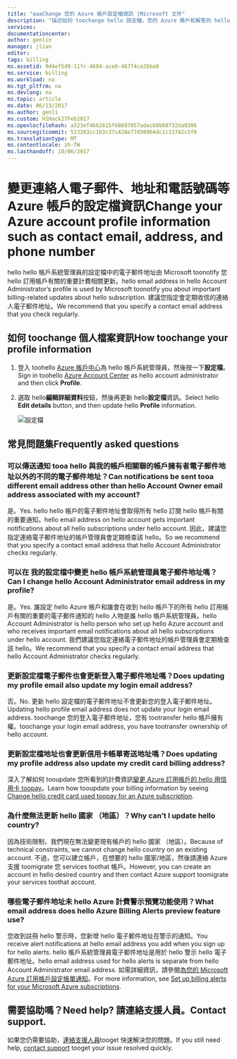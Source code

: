 ```yaml
---
title: "aaaChange 您的 Azure 帳戶設定檔資訊 |Microsoft 文件"
description: "描述如何 toochange hello 設定檔，您的 Azure 帳戶和解答的 hello 常見問題的解答，例如為何，您無法變更國家/地區中 hello Azure 帳戶中心"
services: 
documentationcenter: 
author: genlin
manager: jlian
editor: 
tags: billing
ms.assetid: 9d4ef5d9-11fc-4684-ace6-467f4ce26ba8
ms.service: billing
ms.workload: na
ms.tgt_pltfrm: na
ms.devlang: na
ms.topic: article
ms.date: 06/13/2017
ms.author: genli
ms.custom: H1Hack27Feb2017
ms.openlocfilehash: a323ef4b62615f68697057adacb0b60732da9306
ms.sourcegitcommit: 523283cc1b3c37c428e77850964dc1c33742c5f0
ms.translationtype: MT
ms.contentlocale: zh-TW
ms.lasthandoff: 10/06/2017
---
```

# <a name="change-your-azure-account-profile-information-such-as-contact-email-address-and-phone-number"></a><span data-ttu-id="95bc6-103">變更連絡人電子郵件、地址和電話號碼等 Azure 帳戶的設定檔資訊</span><span class="sxs-lookup"><span data-stu-id="95bc6-103">Change your Azure account profile information such as contact email, address, and phone number</span></span>
<span data-ttu-id="95bc6-104">hello hello 帳戶系統管理員的設定檔中的電子郵件地址由 Microsoft toonotify 您 hello 訂用帳戶有關的重要計費相關更新。</span><span class="sxs-lookup"><span data-stu-id="95bc6-104">hello email address in hello Account Administrator’s profile is used by Microsoft toonotify you about important billing-related updates about hello subscription.</span></span> <span data-ttu-id="95bc6-105">建議您指定會定期收信的連絡人電子郵件地址。</span><span class="sxs-lookup"><span data-stu-id="95bc6-105">We recommend that you specify a contact email address that you check regularly.</span></span>

## <a name="how-toochange-your-profile-information"></a><span data-ttu-id="95bc6-106">如何 toochange 個人檔案資訊</span><span class="sxs-lookup"><span data-stu-id="95bc6-106">How toochange your profile information</span></span>
1. <span data-ttu-id="95bc6-107">登入 toohello [Azure 帳戶中心](https://account.windowsazure.com/)為 hello 帳戶系統管理員，然後按一下**設定檔**。</span><span class="sxs-lookup"><span data-stu-id="95bc6-107">Sign in toohello [Azure Account Center](https://account.windowsazure.com/) as hello account administrator and then click **Profile**.</span></span> 
2. <span data-ttu-id="95bc6-108">選取 hello**編輯詳細資料**按鈕，然後再更新 hello**設定檔**資訊。</span><span class="sxs-lookup"><span data-stu-id="95bc6-108">Select hello **Edit details** button, and then update hello **Profile** information.</span></span>

   ![設定檔](./media/billing-how-to-change-azure-account-profile/profile.png)

## <a name="frequently-asked-questions"></a><span data-ttu-id="95bc6-110">常見問題集</span><span class="sxs-lookup"><span data-stu-id="95bc6-110">Frequently asked questions</span></span>
### <a name="can-notifications-be-sent-tooa-different-email-address-other-than-hello-account-owner-email-address-associated-with-my-account"></a><span data-ttu-id="95bc6-111">可以傳送通知 tooa hello 與我的帳戶相關聯的帳戶擁有者電子郵件地址以外的不同的電子郵件地址？</span><span class="sxs-lookup"><span data-stu-id="95bc6-111">Can notifications be sent tooa different email address other than hello Account Owner email address associated with my account?</span></span>
<span data-ttu-id="95bc6-112">是。</span><span class="sxs-lookup"><span data-stu-id="95bc6-112">Yes.</span></span> <span data-ttu-id="95bc6-113">hello hello 帳戶的電子郵件地址會取得所有 hello 訂閱 hello 帳戶有關的重要通知。</span><span class="sxs-lookup"><span data-stu-id="95bc6-113">hello email address on hello account gets important notifications about all hello subscriptions under hello account.</span></span> <span data-ttu-id="95bc6-114">因此，建議您指定連絡電子郵件地址的帳戶管理員會定期檢查該 hello。</span><span class="sxs-lookup"><span data-stu-id="95bc6-114">So we recommend that you specify a contact email address that hello Account Administrator checks regularly.</span></span>

### <a name="can-i-change-hello-account-administrator-email-address-in-my-profile"></a><span data-ttu-id="95bc6-115">可以在 我的設定檔中變更 hello 帳戶系統管理員電子郵件地址嗎？</span><span class="sxs-lookup"><span data-stu-id="95bc6-115">Can I change hello Account Administrator email address in my profile?</span></span>
<span data-ttu-id="95bc6-116">是。</span><span class="sxs-lookup"><span data-stu-id="95bc6-116">Yes.</span></span> <span data-ttu-id="95bc6-117">誰設定 hello Azure 帳戶和誰會在收到 hello 帳戶下的所有 hello 訂用帳戶有關的重要的電子郵件通知的 hello 人物是誰 hello 帳戶系統管理員。</span><span class="sxs-lookup"><span data-stu-id="95bc6-117">hello Account Administrator is hello person who set up hello Azure account and who receives important email notifications about all hello subscriptions under hello account.</span></span> <span data-ttu-id="95bc6-118">我們建議您指定連絡電子郵件地址的帳戶管理員會定期檢查該 hello。</span><span class="sxs-lookup"><span data-stu-id="95bc6-118">We recommend that you specify a contact email address that hello Account Administrator checks regularly.</span></span>

### <a name="does-updating-my-profile-email-also-update-my-login-email-address"></a><span data-ttu-id="95bc6-119">更新設定檔電子郵件也會更新登入電子郵件地址嗎？</span><span class="sxs-lookup"><span data-stu-id="95bc6-119">Does updating my profile email also update my login email address?</span></span>
<span data-ttu-id="95bc6-120">否。</span><span class="sxs-lookup"><span data-stu-id="95bc6-120">No.</span></span> <span data-ttu-id="95bc6-121">更新 hello 設定檔的電子郵件地址不會更新您的登入電子郵件地址。</span><span class="sxs-lookup"><span data-stu-id="95bc6-121">Updating hello profile email address does not update your login email address.</span></span> <span data-ttu-id="95bc6-122">toochange 您的登入電子郵件地址，您有 tootransfer hello 帳戶擁有權。</span><span class="sxs-lookup"><span data-stu-id="95bc6-122">toochange your login email address, you have tootransfer ownership of hello account.</span></span>

### <a name="does-updating-my-profile-address-also-update-my-credit-card-billing-address"></a><span data-ttu-id="95bc6-123">更新設定檔地址也會更新信用卡帳單寄送地址嗎？</span><span class="sxs-lookup"><span data-stu-id="95bc6-123">Does updating my profile address also update my credit card billing address?</span></span>
<span data-ttu-id="95bc6-124">深入了解如何 tooupdate 您所看到的計費資訊[變更 Azure 訂用帳戶的 hello 用信用卡 toopay](billing-how-to-change-credit-card.md)。</span><span class="sxs-lookup"><span data-stu-id="95bc6-124">Learn how tooupdate your billing information by seeing [Change hello credit card used toopay for an Azure subscription](billing-how-to-change-credit-card.md).</span></span>

### <a name="why-cant-i-update-hello-country"></a><span data-ttu-id="95bc6-125">為什麼無法更新 hello 國家 （地區）？</span><span class="sxs-lookup"><span data-stu-id="95bc6-125">Why can’t I update hello country?</span></span>
<span data-ttu-id="95bc6-126">因為技術限制，我們現在無法變更現有帳戶的 hello 國家 （地區）。</span><span class="sxs-lookup"><span data-stu-id="95bc6-126">Because of technical constraints, we cannot change hello country on an existing account.</span></span> <span data-ttu-id="95bc6-127">不過，您可以建立帳戶，在想要的 hello 國家/地區，然後請連絡 Azure 支援 toomigrate 您 services toothat 帳戶。</span><span class="sxs-lookup"><span data-stu-id="95bc6-127">However, you can create an account in hello desired country and then contact Azure support toomigrate your services toothat account.</span></span>

### <a name="what-email-address-does-hello-azure-billing-alerts-preview-feature-use"></a><span data-ttu-id="95bc6-128">哪些電子郵件地址未 hello Azure 計費警示預覽功能使用？</span><span class="sxs-lookup"><span data-stu-id="95bc6-128">What email address does hello Azure Billing Alerts preview feature use?</span></span>
<span data-ttu-id="95bc6-129">您收到註冊 hello 警示時，您新增 hello 電子郵件地址在警示的通知。</span><span class="sxs-lookup"><span data-stu-id="95bc6-129">You receive alert notifications at hello email address you add when you sign up for hello alerts.</span></span> <span data-ttu-id="95bc6-130">hello 帳戶系統管理員電子郵件地址是用於 hello 警示 hello 電子郵件地址。</span><span class="sxs-lookup"><span data-stu-id="95bc6-130">hello email address used for hello alerts is separate from hello Account Administrator email address.</span></span> <span data-ttu-id="95bc6-131">如需詳細資訊，請參閱[為您的 Microsoft Azure 訂用帳戶設定帳單通知](billing-set-up-alerts.md)。</span><span class="sxs-lookup"><span data-stu-id="95bc6-131">For more information, see [Set up billing alerts for your Microsoft Azure subscriptions](billing-set-up-alerts.md).</span></span>

## <a name="need-help-contact-support"></a><span data-ttu-id="95bc6-132">需要協助嗎？</span><span class="sxs-lookup"><span data-stu-id="95bc6-132">Need help?</span></span> <span data-ttu-id="95bc6-133">請連絡支援人員。</span><span class="sxs-lookup"><span data-stu-id="95bc6-133">Contact support.</span></span>
<span data-ttu-id="95bc6-134">如果您仍需要協助，[連絡支援人員](https://portal.azure.com/?#blade/Microsoft_Azure_Support/HelpAndSupportBlade)tooget 快速解決您的問題。</span><span class="sxs-lookup"><span data-stu-id="95bc6-134">If you still need help, [contact support](https://portal.azure.com/?#blade/Microsoft_Azure_Support/HelpAndSupportBlade) tooget your issue resolved quickly.</span></span> 

